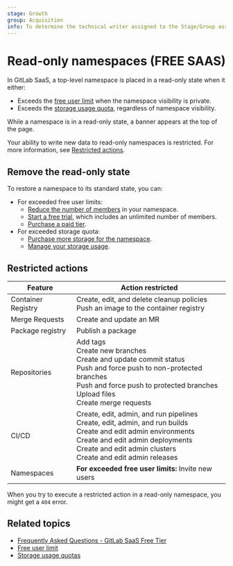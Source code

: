 ```yaml
---
stage: Growth
group: Acquisition
info: To determine the technical writer assigned to the Stage/Group associated with this page, see https://about.gitlab.com/handbook/product/ux/technical-writing/#assignments
---
```


# Read-only namespaces **(FREE SAAS)**

In GitLab SaaS, a top-level namespace is placed in a read-only state when it either:

- Exceeds the [free user limit](free_user_limit.md) when the namespace visibility is private.
- Exceeds the [storage usage quota](usage_quotas.md), regardless of namespace visibility.

While a namespace is in a read-only state, a banner appears at the
top of the page.

Your ability to write new data to read-only namespaces is restricted. For more
information, see [Restricted actions](#restricted-actions).

## Remove the read-only state

To restore a namespace to its standard state, you can:

- For exceeded free user limits:
  - [Reduce the number of members](free_user_limit.md#manage-members-in-your-namespace) in your namespace.
  - [Start a free trial](https://gitlab.com/-/trial_registrations/new), which includes an unlimited number of members.
  - [Purchase a paid tier](https://about.gitlab.com/pricing/).
- For exceeded storage quota:
  - [Purchase more storage for the namespace](../subscriptions/gitlab_com/index.md#purchase-more-storage-and-transfer).
  - [Manage your storage usage](usage_quotas.md#manage-storage-usage).

## Restricted actions

| Feature | Action restricted |
|---------|-------------------|
| Container Registry | Create, edit, and delete cleanup policies <br> Push an image to the container registry |
| Merge Requests | Create and update an MR |
| Package registry | Publish a package |
| Repositories | Add tags <br> Create new branches <br> Create and update commit status <br> Push and force push to non-protected branches <br> Push and force push to protected branches <br> Upload files <br> Create merge requests |
| CI/CD | Create, edit, admin, and run pipelines <br>  Create, edit, admin, and run builds <br>  Create and edit admin environments <br> Create and edit admin deployments <br>  Create and edit admin clusters <br> Create and edit admin releases |
| Namespaces | **For exceeded free user limits:** Invite new users |

When you try to execute a restricted action in a read-only namespace, you might get a `404` error.

## Related topics

- [Frequently Asked Questions - GitLab SaaS Free Tier](https://about.gitlab.com/pricing/faq-efficient-free-tier/)
- [Free user limit](free_user_limit.md)
- [Storage usage quotas](usage_quotas.md)
